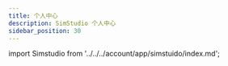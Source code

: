 ```yaml
---
title: 个人中心
description: SimStudio 个人中心
sidebar_position: 30
---
```


import Simstudio from '../../../account/app/simstuido/index.md';

<Simstudio />

